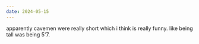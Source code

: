 ```yaml
---
date: 2024-05-15
---
```


apparently cavemen were really short which i think is really funny. like being tall was being 5'7.
